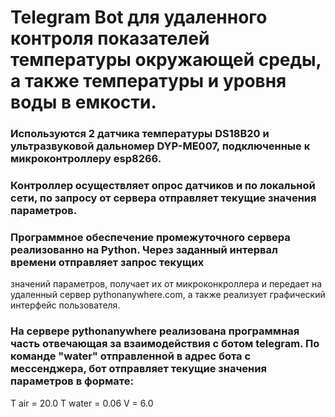 # Telegram Bot для удаленного контроля показателей температуры окружающей среды, а также температуры и уровня воды в емкости.

### Используются 2 датчика температуры DS18B20 и ультразвуковой дальномер DYP-ME007, подключенные к микроконтроллеру esp8266.
### Контроллер осуществляет опрос датчиков и по локальной сети, по запросу от сервера отправляет текущие значения параметров. 
### Программное обеспечение промежуточного сервера реализованно на Python. Через заданный интервал времени отправляет запрос текущих 
значений параметров, получает их от микроконкроллера и передает на удаленный сервер pythonanywhere.com, а также реализует графический интерфейс пользователя. 
### На сервере pythonanywhere реализована программная часть отвечающая за взаимодействия с ботом telegram. По команде "water" отправленной в адрес бота с мессенджера, бот отправляет текущие значения параметров в формате:
T air = 20.0
T water = 0.06
V = 6.0
